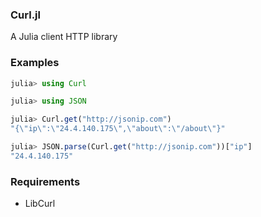 ### Curl.jl

A Julia client HTTP library

### Examples

  ```julia
  julia> using Curl

  julia> using JSON

  julia> Curl.get("http://jsonip.com")
  "{\"ip\":\"24.4.140.175\",\"about\":\"/about\"}"

  julia> JSON.parse(Curl.get("http://jsonip.com"))["ip"]
  "24.4.140.175"
  ```

### Requirements

 * LibCurl

